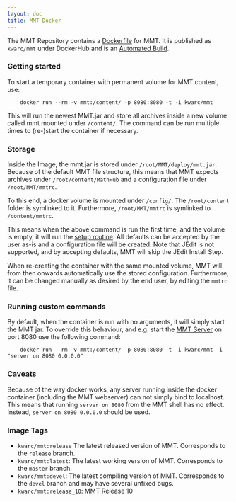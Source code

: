 ```yaml
---
layout: doc
title: MMT Docker
---
```


The MMT Repository contains a [Dockerfile](https://www.docker.com) for MMT. 
It is published as `kwarc/mmt` under DockerHub and is an [Automated Build](https://docs.docker.com/docker-cloud/builds/automated-build/). 

### Getting started

To start a temporary container with permanent volume for MMT content, use:

```
    docker run --rm -v mmt:/content/ -p 8080:8080 -t -i kwarc/mmt
```

This will run the newest MMT.jar and store all archives inside a new volume called mmt mounted under `/content/`. 
The command can be run multiple times to (re-)start the container if necessary. 

### Storage

Inside the Image, the mmt.jar is stored under `/root/MMT/deploy/mmt.jar`. 
Because of the default MMT file structure, this means that MMT expects archives under `/root/content/MathHub` and a configuration file under `/root/MMT/mmtrc`. 

To this end, a docker volume is mounted under `/config/`. 
The `/root/content` folder is symlinked to it. 
Furthermore, `/root/MMT/mmtrc` is symlinked to `/content/mmtrc`. 

This means when the above command is run the first time, and the volume is empty, it will run the [setup routine](https://uniformal.github.io/doc/setup/#setup-mmt). 
All defaults can be accepted by the user as-is and a configuration file will be created. 
Note that JEdit is not supported, and by accepting defaults, MMT will skip the JEdit Install Step. 

When re-creating the container with the same mounted volume, MMT will from then onwards automatically use the stored configuration. 
Furthermore, it can be changed manually as desired by the end user, by editing the `mmtrc` file. 

### Running custom commands

By default, when the container is run with no arguments, it will simply start the MMT jar. 
To override this behaviour, and e.g. start the [MMT Server](https://uniformal.github.io/doc/applications/server) on port 8080 use the following command: 

```
    docker run --rm -v mmt:/content/ -p 8080:8080 -t -i kwarc/mmt -i "server on 8080 0.0.0.0"
```

### Caveats

Because of the way docker works, any server running inside the docker container (including the MMT webserver) can not simply bind to localhost. This means that running `server on 8080` from the MMT shell has no effect. Instead, `server on 8080 0.0.0.0` should be used. 


### Image Tags
* `kwarc/mmt:release` The latest released version of MMT. Corresponds to the `release` branch. 
* `kwarc/mmt:latest`: The latest working version of MMT. Corresponds to the `master` branch. 
* `kwarc/mmt:devel`: The latest compiling version of MMT. Corresponds to the `devel` branch and may have several unfixed bugs. 
* `kwarc/mmt:release_10`: MMT Release 10
